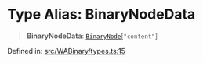# Type Alias: BinaryNodeData

> **BinaryNodeData**: [`BinaryNode`](BinaryNode.md)\[`"content"`\]

Defined in: [src/WABinary/types.ts:15](https://github.com/Fokusdotid/Baileys/blob/4aa08196a497251af5be42856601e02d8a85cce8/src/WABinary/types.ts#L15)
